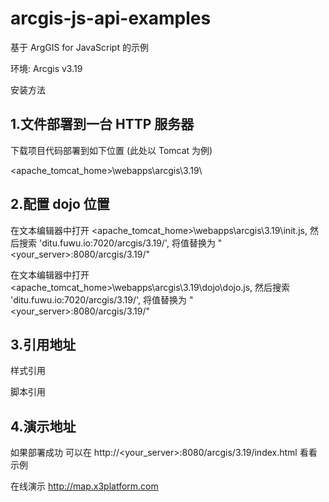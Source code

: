 # arcgis-js-api-examples
基于 ArgGIS for JavaScript 的示例

环境: Arcgis v3.19
 
安装方法

## 1.文件部署到一台 HTTP 服务器 

下载项目代码部署到如下位置 (此处以 Tomcat 为例)

<apache_tomcat_home>\webapps\arcgis\3.19\

## 2.配置 dojo 位置

在文本编辑器中打开 <apache_tomcat_home>\webapps\arcgis\3.19\init.js, 然后搜索 'ditu.fuwu.io:7020/arcgis/3.19/', 将值替换为 "<your_server>:8080/arcgis/3.19/"

在文本编辑器中打开 <apache_tomcat_home>\webapps\arcgis\3.19\dojo\dojo.js, 然后搜索 'ditu.fuwu.io:7020/arcgis/3.19/', 将值替换为 "<your_server>:8080/arcgis/3.19/"

## 3.引用地址 

样式引用  
<link rel="stylesheet" href="http://<your_server>:8080/arcgis/3.19/dijit/themes/claro/claro.css">  
<link rel="stylesheet" href="http://<your_server>:8080/arcgis/3.19/esri/css/esri.css">

脚本引用
<script src="http://<your_server>:8080/arcgis/3.19/init.js" data-dojo-config="parseOnLoad:true, locale:'zh-cn'"></script>

## 4.演示地址 

如果部署成功 可以在 http://<your_server>:8080/arcgis/3.19/index.html 看看示例

在线演示 http://map.x3platform.com
